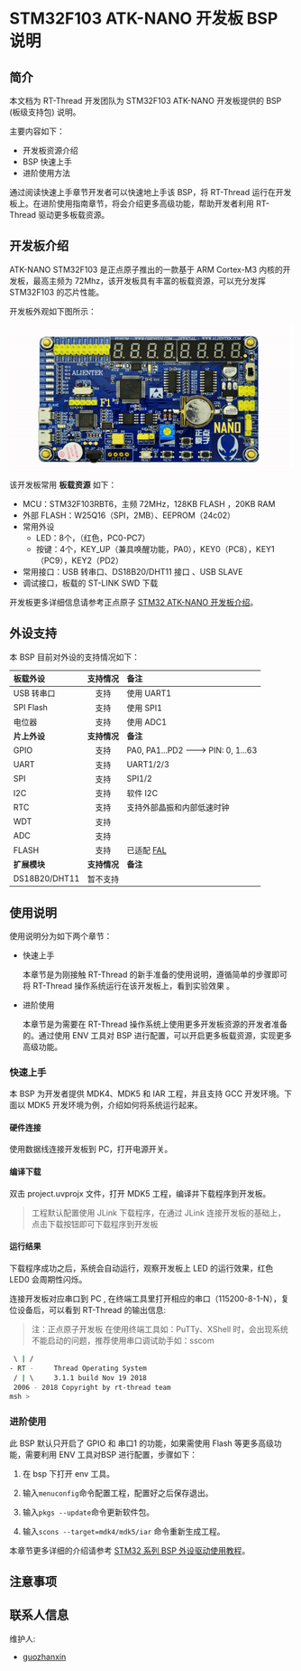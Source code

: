 # STM32F103 ATK-NANO 开发板 BSP 说明

## 简介

本文档为 RT-Thread 开发团队为 STM32F103 ATK-NANO 开发板提供的 BSP (板级支持包) 说明。

主要内容如下：

- 开发板资源介绍
- BSP 快速上手
- 进阶使用方法

通过阅读快速上手章节开发者可以快速地上手该 BSP，将 RT-Thread 运行在开发板上。在进阶使用指南章节，将会介绍更多高级功能，帮助开发者利用 RT-Thread 驱动更多板载资源。

## 开发板介绍

ATK-NANO STM32F103 是正点原子推出的一款基于 ARM Cortex-M3 内核的开发板，最高主频为 72Mhz，该开发板具有丰富的板载资源，可以充分发挥 STM32F103 的芯片性能。

开发板外观如下图所示：

![board](figures/board.png)

该开发板常用 **板载资源** 如下：

- MCU：STM32F103RBT6，主频 72MHz，128KB FLASH ，20KB RAM
- 外部 FLASH：W25Q16（SPI，2MB）、EEPROM（24c02）
- 常用外设
  - LED：8个，（红色，PC0-PC7）
  - 按键：4个，KEY_UP（兼具唤醒功能，PA0），KEY0（PC8），KEY1（PC9），KEY2（PD2）
- 常用接口：USB 转串口、DS18B20/DHT11 接口 、USB SLAVE
- 调试接口，板载的 ST-LINK SWD 下载

开发板更多详细信息请参考正点原子 [STM32 ATK-NANO 开发板介绍](https://eboard.taobao.com/index.htm)。

## 外设支持

本 BSP 目前对外设的支持情况如下：

| **板载外设**      | **支持情况** | **备注**                              |
| :----------------- | :----------: | :------------------------------------- |
| USB 转串口        |     支持     |  使用 UART1                              |
| SPI Flash         |     支持     |     使用 SPI1                            |
| 电位器             |     支持     |     使用 ADC1                            |
| **片上外设**      | **支持情况** | **备注**                              |
| GPIO              |     支持     | PA0, PA1...PD2 ---> PIN: 0, 1...63 |
| UART              |     支持     | UART1/2/3                             |
| SPI               |     支持     | SPI1/2                              |
| I2C               |     支持     | 软件 I2C                              |
| RTC               |     支持     | 支持外部晶振和内部低速时钟 |
| WDT               |     支持     |                                       |
| ADC               |     支持     |                                       |
| FLASH | 支持 | 已适配 [FAL](https://github.com/RT-Thread-packages/fal) |
| **扩展模块**      | **支持情况** | **备注**                              |
| DS18B20/DHT11  |   暂不支持   |                               |


## 使用说明

使用说明分为如下两个章节：

- 快速上手

    本章节是为刚接触 RT-Thread 的新手准备的使用说明，遵循简单的步骤即可将 RT-Thread 操作系统运行在该开发板上，看到实验效果 。

- 进阶使用

    本章节是为需要在 RT-Thread 操作系统上使用更多开发板资源的开发者准备的。通过使用 ENV 工具对 BSP 进行配置，可以开启更多板载资源，实现更多高级功能。


### 快速上手

本 BSP 为开发者提供 MDK4、MDK5 和 IAR 工程，并且支持 GCC 开发环境。下面以 MDK5 开发环境为例，介绍如何将系统运行起来。

#### 硬件连接

使用数据线连接开发板到 PC，打开电源开关。

#### 编译下载

双击 project.uvprojx 文件，打开 MDK5 工程，编译并下载程序到开发板。

> 工程默认配置使用 JLink 下载程序，在通过 JLink 连接开发板的基础上，点击下载按钮即可下载程序到开发板

#### 运行结果

下载程序成功之后，系统会自动运行，观察开发板上 LED 的运行效果，红色 LED0 会周期性闪烁。

连接开发板对应串口到 PC , 在终端工具里打开相应的串口（115200-8-1-N），复位设备后，可以看到 RT-Thread 的输出信息:

> 注：正点原子开发板 在使用终端工具如：PuTTy、XShell 时，会出现系统不能启动的问题，推荐使用串口调试助手如：sscom

```bash
 \ | /
- RT -     Thread Operating System
 / | \     3.1.1 build Nov 19 2018
 2006 - 2018 Copyright by rt-thread team
msh >
```
### 进阶使用

此 BSP 默认只开启了 GPIO 和 串口1 的功能，如果需使用 Flash 等更多高级功能，需要利用 ENV 工具对BSP 进行配置，步骤如下：

1. 在 bsp 下打开 env 工具。

2. 输入`menuconfig`命令配置工程，配置好之后保存退出。

3. 输入`pkgs --update`命令更新软件包。

4. 输入`scons --target=mdk4/mdk5/iar` 命令重新生成工程。

本章节更多详细的介绍请参考 [STM32 系列 BSP 外设驱动使用教程](../docs/STM32系列BSP外设驱动使用教程.md)。

## 注意事项


## 联系人信息

维护人:

- [guozhanxin](https://github.com/Guozhanxin) 